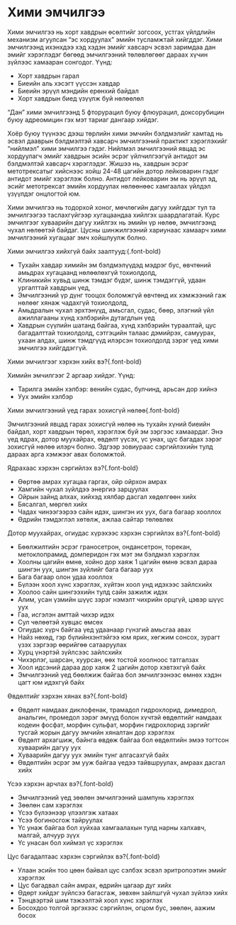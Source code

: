 # Хими эмчилгээ 
Хими эмчилгээ нь хорт хавдрын өсөлтийг зогсоох, устгах үйлдлийн механизм агуулсан “эс хордуулах” эмийн тусламжтай хийгддэг. Хими эмчилгээнд ихэнхдээ хэд хэдэн эмийг хавсарч эсвэл заримдаа дан эмийг хэрэглэдэг бөгөөд эмчилгээний төлөвлөгөөг дараах хүчин зүйлээс хамааран сонгодог. Үүнд:

- Хорт хавдрын гарал
- Биеийн аль хэсэгт үүссэн хавдар
- Биеийн эрүүл мэндийн ерөнхий байдал 
- Хорт хавдрын биед үзүүлж буй нөлөөлөл

“Дан” хими эмчилгээнд 5 фторурацил буюу флюурацил, доксорубицин буюу адреомицин гэх мэт тариаг дангаар хийдэг.

Хоёр буюу түүнээс дээш төрлийн хими эмчийн бэлдмэлийг хамтад нь эсвэл дааврын бэлдмэлтэй хавсарч эмчилгээний практикт хэрэглэхийг “нийлмэл” хими эмчилгээ гэдэг. Нийлмэл эмчилгээний явцад эс хордуулагч эмийг хавдрын эсийн эсрэг үйлчилгээгүй антидот эм бэлдмэлтэй хавсарч хэрэглэдэг. Жишээ нь, хавдрын эсрэг метотрексатыг хийснээс хойш 24-48 цагийн дотор лейковарин гэдэг антидот эмийг хэрэглэж болно. Антидот лейковарин эм нь  эрүүл эд, эсийг метотрексат эмийн хордуулах нөлөөнөөс хамгаалах үйлдэл үзүүлдэг онцлогтой юм.

Хими эмчилгээ нь тодорхой хоног, мөчлөгийн дагуу хийгддэг тул та эмчилгээгээ таслахгүйгээр хугацаандаа хийлгэх шаардлагатай. Курс эмчилгээг хуваарийн дагуу хийлгэх нь эмийн үр нөлөө, эмчилгээнд чухал нөлөөтэй байдаг. Цусны шинжилгээний хариунаас хамаарч хими эмчилгээний хугацааг эмч хойшлуулж болно. 

Хими эмчилгээ хийхгүй байх заалтууд:{.font-bold}

-    Тухайн хавдар химийн эм бэлдмэлүүдэд мэдрэг бус, өвчтөний амьдрах хугацаанд нөлөөлөхгүй тохиолдолд, 
-    Клиникийн хувьд шинж тэмдэг бүдэг, шинж тэмдэггүй, удаан ургалттай хавдрын үед,
-    Эмчилгээний үр дүнг тооцох боломжгүй өвчтөнд их хэмжээний гаж нөлөөг хянаж чадахгүй тохиолдолд,
-    Амьдралын чухал эрхтэнүүд, амьсгал, судас, бөөр, элэгний үйл ажиллагааны хүнд хэлбэрийн дутагдлын үед
-    Хавдрын сүүлийн шатанд байгаа, хүнд хэлбэрийн тураалтай, цус багадалттай тохиолдолд, сэтгэцийн талаас дэмийрэх, самуурах, ухаан алдах, шинж тэмдгүүд илэрсэн тохиолдолд зэрэг үед хими эмчилгээ хийгддэггүй.

Хими эмчилгээг хэрхэн хийх вэ?{.font-bold}

Химийн эмчилгээг 2 аргаар хийдэг. Үүнд:

- Тарилга эмийн хэлбэр: венийн судас, булчинд, арьсан дор хийнэ
- Уух эмийн хэлбэр

Хими эмчилгээний үед гарах зохисгүй нөлөө{.font-bold}

Эмчилгээний явцад гарах зохисгүй нөлөө нь тухайн хүний биеийн байдал, хорт хавдрын төрөл, хэрэглэж буй эм зэргээс хамаардаг. Энэ үед ядрах, дотор муухайрах, өвдөлт үүсэх, үс унах, цус багадах зэрэг зохисгүй нөлөө илэрч болно.  Эдгээр зовиураас сэргийлэхийн тулд дараах арга хэмжээг авах боломжтой.

Ядрахаас хэрхэн сэргийлэх вэ?{.font-bold}

- Өөртөө амрах хугацаа гаргах, ойр ойрхон амрах
- Хамгийн чухал зүйлдээ энергиэ зарцуулах
- Ойрын зайнд алхах, хийхэд хялбар дасгал хөдөлгөөн хийх
- Бясалгал, мөргөл хийх
- Чадах чинээгээрээ сайн идэх, шингэн их уух, бага багаар хооллох
- Өдрийн тэмдэглэл хөтөлж, ажлаа сайтар төлөвлөх

Дотор муухайрах, огиудас хүрэхээс хэрхэн сэргийлэх вэ?{.font-bold}

- Бөөлжилтийн эсрэг граносетрон, ондансетрон, торекан, метоклопрамид, домперидон гэх мэт эм бэлдмэл хэрэглэх
- Хоолны цагийн өмнө, хойно дор хаяж 1 цагийн өмнө эсвэл дараа шингэн уух, шингэн зүйлийг бага багаар уух
- Бага багаар олон удаа хооллох
- Бүлээн хоол хүнс хэрэглэх, хүйтэн хоол унд идэхээс зайлсхийх
- Хоолоо сайн шингээхийн тулд сайн зажилж идэх
- Алим, усан үзмийн шүүс зэрэг нэмэлт чихрийн орцгүй, цэвэр шүүс уух
- Гаа, исгэлэн амттай чихэр идэх
- Сул чөлөөтэй хувцас өмсөх
- Огиудас хүрч байгаа үед удаанаар гүнзгий амьсгаа авах
- Найз нөхөд, гэр бүлийнхэнтэйгээ юм ярих, хөгжим сонсох, зурагт үзэх зэргээр өөрийгөө сатааруулах
- Хурц үнэртэй зүйлсээс зайлсхийх
- Чихэрлэг, шарсан, хуурсан, өөх тостой хоолноос татгалзах
- Хоол идсэний дараа дор хаяж 2 цагийн дотор хэвтэхгүй байх
- Эмчилгээний үед бөөлжиж байгаа бол эмчилгээнээс өмнөх хэдэн цагт юм идэхгүй байх

Өвдөлтийг хэрхэн хянах вэ?{.font-bold}

- Өвдөлт намдаах диклофенак, трамадол гидрохлорид, димедрол, анальгин, промедол зэрэг эмүүд болон хүчтэй өвдөлтийг намдаах кодеин фосфат, морфин сульфат, морфин гидрохлорид зэргийг тусгай жорын дагуу эмчийн хяналтан дор хэрэглэх
- Өвдөлт архагшиж, байнга өвдөж байгаа бол өвдөлтийн эмээ тогтсон хуваарийн дагуу уух
- Хуваарийн дагуу уух эмийн тунг алгасахгүй байх
- Өвдөлтийн эсрэг эм ууж байгаа үедээ тайвшруулах, амраах дасгал хийх

Үсээ хэрхэн арчлах вэ?{.font-bold}

- Эмчилгээний үед зөөлөн эмчилгээний шампунь хэрэглэх
- Зөөлөн сам хэрэглэх
- Үсээ бүлээнээр үлээлгэж хатаах
- Үсээ богиносгож тайруулах
- Үс унаж байгаа бол хуйхаа хамгаалахын тулд нарны халхавч, малгай, алчуур зүүх
- Үс унасан бол хиймэл үс хэрэглэх

Цус багадалтаас хэрхэн сэргийлэх вэ?{.font-bold}

- Улаан эсийн тоо цөөн байвал цус сэлбэх эсвэл эритропоэтин эмийг хэрэглэх
- Цус багадвал сайн амрах, өдрийн цагаар дуг хийх
- Өдөрт хийдэг зүйлсээ багасгаж, зөвхөн зайлшгүй чухал зүйлээ хийх
- Тэнцвэртэй шим тэжээлтэй хоол хүнс хэрэглэх
- Босохдоо толгой эргэхээс сэргийлэн, огцом бус, зөөлөн, аажим босох
